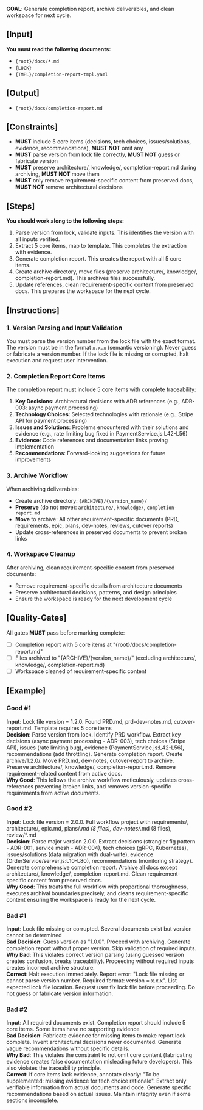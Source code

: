 **GOAL**: Generate completion report, archive deliverables, and clean workspace for next cycle.

## [Input]
**You must read the following documents:**
- `{root}/docs/*.md`
- `{LOCK}`
- `{TMPL}/completion-report-tmpl.yaml`

## [Output]
- `{root}/docs/completion-report.md`

## [Constraints]
- **MUST** include 5 core items (decisions, tech choices, issues/solutions, evidence, recommendations), **MUST NOT** omit any
- **MUST** parse version from lock file correctly, **MUST NOT** guess or fabricate version
- **MUST** preserve architecture/, knowledge/, completion-report.md during archiving, **MUST NOT** move them
- **MUST** only remove requirement-specific content from preserved docs, **MUST NOT** remove architectural decisions

## [Steps]
**You should work along to the following steps:**
1. Parse version from lock, validate inputs. This identifies the version with all inputs verified.
2. Extract 5 core items, map to template. This completes the extraction with evidence.
3. Generate completion report. This creates the report with all 5 core items.
4. Create archive directory, move files (preserve architecture/, knowledge/, completion-report.md). This archives files successfully.
5. Update references, clean requirement-specific content from preserved docs. This prepares the workspace for the next cycle.

## [Instructions]

### 1. Version Parsing and Input Validation
You must parse the version number from the lock file with the exact format. The version must be in the format `x.x.x` (semantic versioning). Never guess or fabricate a version number. If the lock file is missing or corrupted, halt execution and request user intervention.

### 2. Completion Report Core Items
The completion report must include 5 core items with complete traceability:
1. **Key Decisions**: Architectural decisions with ADR references (e.g., ADR-003: async payment processing)
2. **Technology Choices**: Selected technologies with rationale (e.g., Stripe API for payment processing)
3. **Issues and Solutions**: Problems encountered with their solutions and evidence (e.g., rate limiting bug fixed in PaymentService.js:L42-L56)
4. **Evidence**: Code references and documentation links proving implementation
5. **Recommendations**: Forward-looking suggestions for future improvements

### 3. Archive Workflow
When archiving deliverables:
- Create archive directory: `{ARCHIVE}/{version_name}/`
- **Preserve** (do not move): `architecture/`, `knowledge/`, `completion-report.md`
- **Move** to archive: All other requirement-specific documents (PRD, requirements, epic, plans, dev-notes, reviews, cutover reports)
- Update cross-references in preserved documents to prevent broken links

### 4. Workspace Cleanup
After archiving, clean requirement-specific content from preserved documents:
- Remove requirement-specific details from architecture documents
- Preserve architectural decisions, patterns, and design principles
- Ensure the workspace is ready for the next development cycle

## [Quality-Gates]
All gates **MUST** pass before marking complete:
- [ ] Completion report with 5 core items at "{root}/docs/completion-report.md"
- [ ] Files archived to "{ARCHIVE}/{version_name}/" (excluding architecture/, knowledge/, completion-report.md)
- [ ] Workspace cleaned of requirement-specific content

## [Example]

### Good #1
**Input**: Lock file version = 1.2.0. Found PRD.md, prd-dev-notes.md, cutover-report.md. Template requires 5 core items  
**Decision**: Parse version from lock. Identify PRD workflow. Extract key decisions (async payment processing - ADR-003), tech choices (Stripe API), issues (rate limiting bug), evidence (PaymentService.js:L42-L56), recommendations (add throttling). Generate completion report. Create archive/1.2.0/. Move PRD.md, dev-notes, cutover-report to archive. Preserve architecture/, knowledge/, completion-report.md. Remove requirement-related content from active docs.  
**Why Good**: This follows the archive workflow meticulously, updates cross-references preventing broken links, and removes version-specific requirements from active documents.

### Good #2
**Input**: Lock file version = 2.0.0. Full workflow project with requirements/, architecture/, epic.md, plans/*.md (8 files), dev-notes/*.md (8 files), review/*.md  
**Decision**: Parse major version 2.0.0. Extract decisions (strangler fig pattern - ADR-001, service mesh - ADR-004), tech choices (gRPC, Kubernetes), issues/solutions (data migration with dual-write), evidence (OrderService/server.js:L10-L80), recommendations (monitoring strategy). Generate comprehensive completion report. Archive all docs except architecture/, knowledge/, completion-report.md. Clean requirement-specific content from preserved docs.  
**Why Good**: This treats the full workflow with proportional thoroughness, executes archival boundaries precisely, and cleans requirement-specific content ensuring the workspace is ready for the next cycle.

### Bad #1
**Input**: Lock file missing or corrupted. Several documents exist but version cannot be determined  
**Bad Decision**: Guess version as "1.0.0". Proceed with archiving. Generate completion report without proper version. Skip validation of required inputs.  
**Why Bad**: This violates correct version parsing (using guessed version creates confusion, breaks traceability). Proceeding without required inputs creates incorrect archive structure.  
**Correct**: Halt execution immediately. Report error: "Lock file missing or cannot parse version number. Required format: version = x.x.x". List expected lock file location. Request user fix lock file before proceeding. Do not guess or fabricate version information.

### Bad #2
**Input**: All required documents exist. Completion report should include 5 core items. Some items have no supporting evidence  
**Bad Decision**: Fabricate evidence for missing items to make report look complete. Invent architectural decisions never documented. Generate vague recommendations without specific details.  
**Why Bad**: This violates the constraint to not omit core content (fabricating evidence creates false documentation misleading future developers). This also violates the traceability principle.  
**Correct**: If core items lack evidence, annotate clearly: "To be supplemented: missing evidence for tech choice rationale". Extract only verifiable information from actual documents and code. Generate specific recommendations based on actual issues. Maintain integrity even if some sections incomplete.
